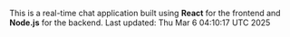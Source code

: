 This is a real-time chat application built using **React** for the frontend and **Node.js** for the backend.
Last updated: Thu Mar  6 04:10:17 UTC 2025
